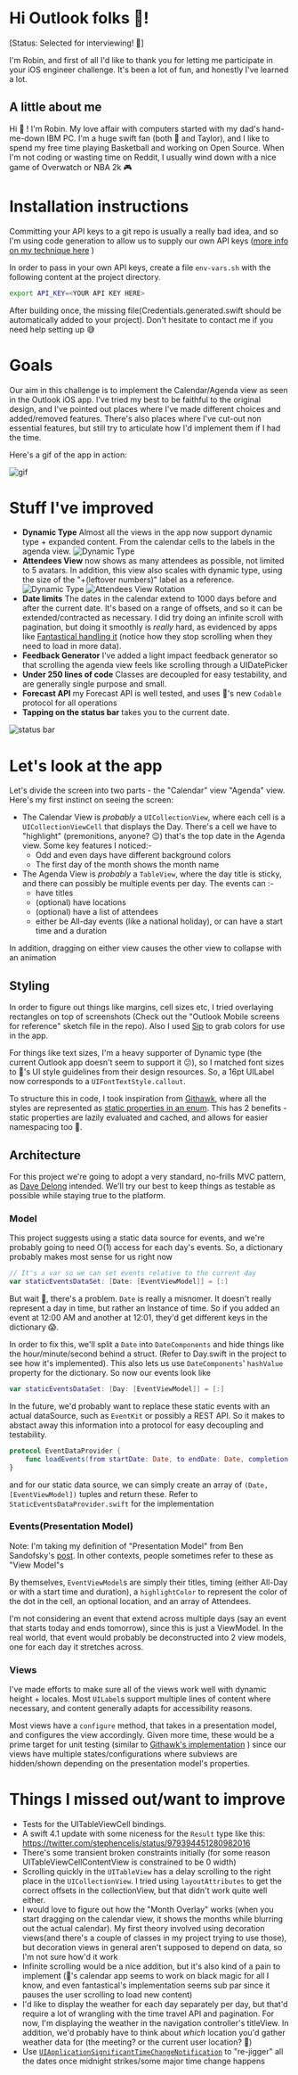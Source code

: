 # Hi Outlook folks 👋!

[Status: Selected for interviewing! 🎉]

I'm Robin, and first of all I'd like to thank you for letting me participate in your iOS engineer challenge. It's been a lot of fun, and honestly I've learned a lot.

## A little about me

Hi 👋 ! I'm Robin.
My love affair with computers started with my dad's hand-me-down IBM PC. I'm a huge swift fan (both  and Taylor), and I like to spend my free time playing Basketball and working on Open Source. When I'm not coding or wasting time on Reddit, I usually wind down with a nice game of Overwatch or NBA 2k 🎮

# Installation instructions

Committing your API keys to a git repo is usually a really bad idea, and so I'm using code generation to allow us to supply our own API keys ([more info on my technique here](https://medium.com/flawless-app-stories/secret-variables-in-xcode-and-your-ci-for-fun-and-profit-d387a50475d7) )

In order to pass in your own API keys, create a file `env-vars.sh` with the following content at the project directory.

```bash
export API_KEY=<YOUR API KEY HERE>
```

After building once, the missing file(Credentials.generated.swift should be automatically added to your project). Don't hesitate to contact me if you need help setting up 😅

# Goals

Our aim in this challenge is to implement the Calendar/Agenda view as seen in the Outlook iOS app. I've tried my best to be faithful to the original design, and I've pointed out places where I've made different choices and added/removed features. There's also places where I've cut-out non essential features, but still try to articulate how I'd implement them if I had the time.

Here's a gif of the app in action:

![gif](https://thumbs.gfycat.com/BossyPointlessCrownofthornsstarfish-size_restricted.gif)

# Stuff I've improved

- **Dynamic Type** Almost all the views in the app now support dynamic type + expanded content. From the calendar cells to the labels in the agenda view.
![Dynamic Type](https://i.imgur.com/F6rPYcog.png)
- **Attendees View** now shows as many attendees as possible, not limited to 5 avatars. In addition, this view also scales with dynamic type, using the size of the "+\(leftover numbers)" label as a reference.
![Dynamic Type](https://i.imgur.com/Wkg3jOj.png)
![Attendees View Rotation](https://thumbs.gfycat.com/UnequaledHandsomeAfricanclawedfrog-size_restricted.gif)
- **Date limits** The dates in the calendar extend to 1000 days before and after the current date. It's based on a range of offsets, and so it can be extended/contracted as necessary. I did try doing an infinite scroll with pagination, but doing it smoothly is _really_ hard, as evidenced by apps like [Fantastical handling it](https://gfycat.com/MediocreSneakyAlbertosaurus) (notice how they stop scrolling when they need to load in more data).
- **Feedback Generator** I've added a light impact feedback generator so that scrolling the agenda view feels like scrolling through a UIDatePicker
- **Under 250 lines of code** Classes are decoupled for easy testability, and are generally single purpose and small.
- **Forecast API** my Forecast API is well tested, and uses 's new `Codable` protocol for all operations
- **Tapping on the status bar** takes you to the current date.

![status bar](https://thumbs.gfycat.com/PaltryPoorEquestrian-size_restricted.gif)

# Let's look at the app

Let's divide the screen into two parts - the "Calendar" view "Agenda" view. Here's my first instinct on seeing the screen:

- The Calendar View is _probably_ a `UICollectionView`, where each cell is a `UICollectionViewCell` that displays the Day. There's a cell we have to "highlight" (premonitions, anyone? 😉) that's the top date in the Agenda view. Some key features I noticed:-
  - Odd and even days have different background colors
  - The first day of the month shows the month name
- The Agenda View is _probably_ a `TableView`, where the day title is sticky, and there can possibly be multiple events per day. The events can :-
  - have titles
  - (optional) have locations
  - (optional) have a list of attendees
  - either be All-day events (like a national holiday), or can have a start time and a duration

In addition, dragging on either view causes the other view to collapse with an animation

## Styling

In order to figure out things like margins, cell sizes etc, I tried overlaying rectangles on top of screenshots (Check out the "Outlook Mobile screens for reference" sketch file in the repo). Also I used [Sip](http://sipapp.io) to grab colors for use in the app.

For things like text sizes, I'm a heavy supporter of Dynamic type (the current Outlook app doesn't seem to support it 😕), so I matched font sizes to 's UI style guidelines from their design resources. So, a 16pt UILabel now corresponds to a `UIFontTextStyle.callout`.

To structure this in code, I took inspiration from [Githawk](https://github.com/GitHawkApp/GitHawk), where all the styles are represented as [static properties in an enum](https://github.com/GitHawkApp/GitHawk/blob/master/Classes/Views/Styles.swift). This has 2 benefits - static properties are lazily evaluated and cached, and allows for easier namespacing too 🎉.

## Architecture

For this project we're going to adopt a very standard, no-frills MVC pattern, as [Dave Delong](https://davedelong.com/blog/2017/11/06/a-better-mvc-part-1-the-problems/) intended. We'll try our best to keep things as testable as possible while staying true to the platform.

### Model

This project suggests using a static data source for events, and we're probably going to need O(1) access for each day's events. So, a dictionary probably makes most sense for us right now

```swift
// It's a var so we can set events relative to the current day
var staticEventsDataSet: [Date: [EventViewModel]] = [:]

```

But wait 🚨, there's a problem.
`Date` is really a misnomer. It doesn't really represent a day in time, but rather an Instance of time. So if you added an event at 12:00 AM and another at 12:01, they'd get different keys in the dictionary 😱.

In order to fix this, we'll split a `Date` into `DateComponents` and hide things like the hour/minute/second behind a struct. (Refer to Day.swift in the project to see how it's implemented). This also lets us use `DateComponents`' `hashValue` property for the dictionary. So now our events look like

```swift
var staticEventsDataSet: [Day: [EventViewModel]] = [:]
```

In the future, we'd probably want to replace these static events with an actual dataSource, such as `EventKit` or possibly a REST API. So it makes to abstact away this information into a protocol for easy decoupling and testability.

```swift
protocol EventDataProvider {
	func loadEvents(from startDate: Date, to endDate: Date, completion: @escaping ([(Date, [EventViewModel])]) -> Void)
}
```

and for our static data source, we can simply create an array of `(Date, [EventViewModel])` tuples and return these. Refer to `StaticEventsDataProvider.swift` for the implementation


### Events(Presentation Model)

Note: I'm taking my definition of "Presentation Model" from Ben Sandofsky's [post](https://medium.com/@sandofsky/the-presentation-model-6aeaaab607a0). In other contexts, people sometimes refer to these as "View Model"s

By themselves, `EventViewModel`s are simply their titles, timing (either All-Day or with a start time and duration), a `highlightColor` to represent the color of the dot in the cell, an optional location, and an array of Attendees.

I'm not considering an event that extend across multiple days (say an event that starts today and ends tomorrow), since this is just a ViewModel. In the real world, that event would probably be deconstructed into 2 view models, one for each day it stretches across.


### Views

I've made efforts to make sure all of the views work well with dynamic height + locales. Most `UILabel`s support multiple lines of content where necessary, and content generally adapts for accessibility reasons.

Most views have a `configure` method, that takes in a presentation model, and configures the view accordingly. Given more time, these would be a prime target for unit testing (similar to [Githawk's implementation](https://github.com/GitHawkApp/GitHawk/blob/master/FreetimeTests/IssueLabelCellTests.swift) ) since our views have multiple states/configurations where subviews are hidden/shown depending on the presentation model's properties.

# Things I missed out/want to improve

- Tests for the UITableViewCell bindings.
- A swift 4.1 update with some niceness for the `Result` type like this: https://twitter.com/stephencelis/status/979394451280982016
- There's some transient broken constraints initially (for some reason UITableViewCellContentView is constrained to be 0 width)
- Scrolling quickly in the `UITableView` has a delay scrolling to the right place in the `UICollectionView`. I tried using `layoutAttributes` to get the correct offsets in the collectionView, but that didn't work quite well either.
- I would love to figure out how the "Month Overlay" works (when you start dragging on the calendar view, it shows the months while blurring out the actual calendar). My first theory involved using decoration views(and there's a couple of classes in my project trying to use those), but decoration views in general aren't supposed to depend on data, so I'm not sure how'd it work
- Infinite scrolling would be a nice addition, but it's also kind of a pain to implement ('s calendar app seems to work on black magic for all I know, and even fantastical's implementation seems sub par since it pauses the user scrolling to load new content)
- I'd like to display the weather for each day separately per day, but that'd require a lot of wrangling with the time travel API and pagination. For now, I'm displaying the weather in the navigation controller's titleView. In addition, we'd probably have to think about _which_ location you'd gather weather data for (the meeting? or the current user location? 🤔)
- Use [`UIApplicationSignificantTimeChangeNotification`](https://developer.apple.com/documentation/uikit/uiapplicationsignificanttimechangenotification) to "re-jigger" all the dates once midnight strikes/some major time change happens










